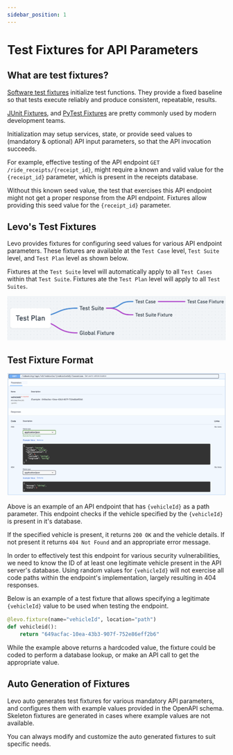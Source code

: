 ```yaml
---
sidebar_position: 1
---
```


# Test Fixtures for API Parameters

## What are test fixtures?

[Software test fixtures][fixtures] initialize test functions. They provide a fixed baseline so that tests execute reliably and produce consistent, repeatable, results.

[JUnit Fixtures][junit], and [PyTest Fixtures][pytest] are pretty commonly used by modern development teams.

Initialization may setup services, state, or provide seed values to (mandatory & optional) API input parameters, so that the API invocation succeeds.

For example, effective testing of the API endpoint `GET /ride_receipts/{receipt_id}`, might require a 
known and valid value for the `{receipt_id}` parameter, which is present in the receipts database.

Without this known seed value, the test that exercises this API endpoint might not get a proper response from the API endpoint. Fixtures allow providing this seed value for the `{receipt_id}` parameter.

## Levo's Test Fixtures
Levo provides fixtures for configuring seed values for various API endpoint parameters. These fixtures are available at the `Test Case` level, `Test Suite` level, and `Test Plan` level as shown below.

Fixtures at the `Test Suite` level will automatically apply to all `Test Cases` within that `Test Suite`. Fixtures ate the `Test Plan` level will apply to all `Test Suites`.

![](../../../assets/fixtures.png)

## Test Fixture Format

![](../../../assets/get-vehicle-id-ep.png)

Above is an example of an API endpoint that has `{vehicleId}` as a path parameter. This endpoint checks if the vehicle specified by the `{vehicleId}` is present in it's database.

If the specified vehicle is present, it returns `200 OK` and the vehicle details. If not present it returns `404 Not Found` and an appropriate error message.

In order to effectively test this endpoint for various security vulnerabilities, we need to know the ID of at least one legitimate vehicle present in the API server's database. Using random values for `{vehicleId}` will not exercise all code paths within the endpoint's implementation, largely resulting in 404 responses.

Below is an example of a test fixture that allows specifying a legitimate `{vehicleId}` value to be used when testing the endpoint.

```python
@levo.fixture(name="vehicleId", location="path")
def vehicleid():
    return "649acfac-10ea-43b3-907f-752e86eff2b6"
```

While the example above returns a hardcoded value, the fixture could be coded to perform a database lookup, or make an API call to get the appropriate value.

## Auto Generation of Fixtures
Levo auto generates test fixtures for various mandatory API parameters, and configures them with example values provided in the OpenAPI schema. Skeleton fixtures are generated in cases where example values are not available.

You can always modify and customize the auto generated fixtures to suit specific needs.


[fixtures]: https://en.wikipedia.org/wiki/Test_fixture#Software
[junit]: https://github.com/junit-team/junit4/wiki/Test-fixtures
[pytest]: https://docs.pytest.org/en/6.2.x/fixture.html